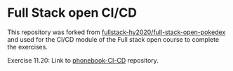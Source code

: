 # Full Stack open CI/CD

This repository was forked from [fullstack-hy2020/full-stack-open-pokedex](https://github.com/fullstack-hy2020/full-stack-open-pokedex) and used for the CI/CD module of the Full stack open course to complete the exercises.

Exercise 11.20: Link to [phonebook-CI-CD](https://github.com/spurtilo/phonebook-CI-CD) repository.
